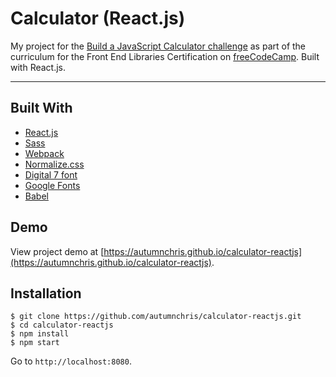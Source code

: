 # Calculator (React.js)

My project for the [Build a JavaScript Calculator challenge](https://learn.freecodecamp.org/front-end-libraries/front-end-libraries-projects/build-a-javascript-calculator) as part of the curriculum for the Front End Libraries Certification on [freeCodeCamp](https://www.freecodecamp.org). Built with React.js.

---

## Built With
* [React.js](https://reactjs.org)
* [Sass](http://sass-lang.com)
* [Webpack](https://webpack.js.org)
* [Normalize.css](https://necolas.github.io/normalize.css)
* [Digital 7 font](https://www.dafont.com/digital-7.font)
* [Google Fonts](https://fonts.google.com)
* [Babel](https://babeljs.io)

## Demo

View project demo at [https://autumnchris.github.io/calculator-reactjs](https://autumnchris.github.io/calculator-reactjs).

## Installation

```
$ git clone https://github.com/autumnchris/calculator-reactjs.git
$ cd calculator-reactjs
$ npm install
$ npm start
```
Go to `http://localhost:8080`.
